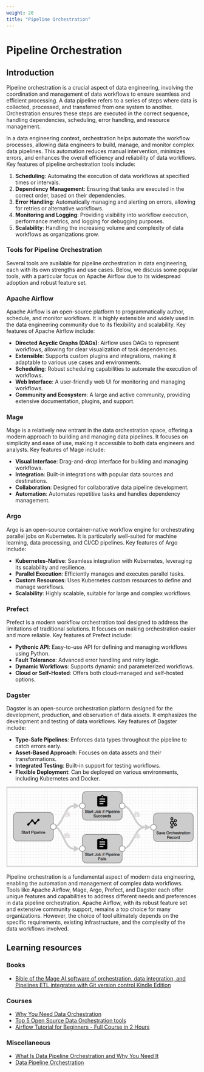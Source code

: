```yaml
---
weight: 20
title: "Pipeline Orchestration"
---
```


# Pipeline Orchestration

## Introduction
Pipeline orchestration is a crucial aspect of data engineering, involving the coordination and management of data workflows to ensure seamless and efficient processing. A data pipeline refers to a series of steps where data is collected, processed, and transferred from one system to another. Orchestration ensures these steps are executed in the correct sequence, handling dependencies, scheduling, error handling, and resource management.

In a data engineering context, orchestration helps automate the workflow processes, allowing data engineers to build, manage, and monitor complex data pipelines. This automation reduces manual intervention, minimizes errors, and enhances the overall efficiency and reliability of data workflows. Key features of pipeline orchestration tools include:

1. **Scheduling**: Automating the execution of data workflows at specified times or intervals.
2. **Dependency Management**: Ensuring that tasks are executed in the correct order, based on their dependencies.
3. **Error Handling**: Automatically managing and alerting on errors, allowing for retries or alternative workflows.
4. **Monitoring and Logging**: Providing visibility into workflow execution, performance metrics, and logging for debugging purposes.
5. **Scalability**: Handling the increasing volume and complexity of data workflows as organizations grow.

### Tools for Pipeline Orchestration
Several tools are available for pipeline orchestration in data engineering, each with its own strengths and use cases. Below, we discuss some popular tools, with a particular focus on Apache Airflow due to its widespread adoption and robust feature set.

### Apache Airflow
Apache Airflow is an open-source platform to programmatically author, schedule, and monitor workflows. It is highly extensible and widely used in the data engineering community due to its flexibility and scalability. Key features of Apache Airflow include:

- **Directed Acyclic Graphs (DAGs)**: Airflow uses DAGs to represent workflows, allowing for clear visualization of task dependencies.
- **Extensible**: Supports custom plugins and integrations, making it adaptable to various use cases and environments.
- **Scheduling**: Robust scheduling capabilities to automate the execution of workflows.
- **Web Interface**: A user-friendly web UI for monitoring and managing workflows.
- **Community and Ecosystem**: A large and active community, providing extensive documentation, plugins, and support.

### Mage
Mage is a relatively new entrant in the data orchestration space, offering a modern approach to building and managing data pipelines. It focuses on simplicity and ease of use, making it accessible to both data engineers and analysts. Key features of Mage include:

- **Visual Interface**: Drag-and-drop interface for building and managing workflows.
- **Integration**: Built-in integrations with popular data sources and destinations.
- **Collaboration**: Designed for collaborative data pipeline development.
- **Automation**: Automates repetitive tasks and handles dependency management.

### Argo
Argo is an open-source container-native workflow engine for orchestrating parallel jobs on Kubernetes. It is particularly well-suited for machine learning, data processing, and CI/CD pipelines. Key features of Argo include:

- **Kubernetes-Native**: Seamless integration with Kubernetes, leveraging its scalability and resilience.
- **Parallel Execution**: Efficiently manages and executes parallel tasks.
- **Custom Resources**: Uses Kubernetes custom resources to define and manage workflows.
- **Scalability**: Highly scalable, suitable for large and complex workflows.

### Prefect
Prefect is a modern workflow orchestration tool designed to address the limitations of traditional solutions. It focuses on making orchestration easier and more reliable. Key features of Prefect include:

- **Pythonic API**: Easy-to-use API for defining and managing workflows using Python.
- **Fault Tolerance**: Advanced error handling and retry logic.
- **Dynamic Workflows**: Supports dynamic and parameterized workflows.
- **Cloud or Self-Hosted**: Offers both cloud-managed and self-hosted options.

### Dagster
Dagster is an open-source orchestration platform designed for the development, production, and observation of data assets. It emphasizes the development and testing of data workflows. Key features of Dagster include:

- **Type-Safe Pipelines**: Enforces data types throughout the pipeline to catch errors early.
- **Asset-Based Approach**: Focuses on data assets and their transformations.
- **Integrated Testing**: Built-in support for testing workflows.
- **Flexible Deployment**: Can be deployed on various environments, including Kubernetes and Docker.


![Pipeline Orchestration](orchestration.png)


Pipeline orchestration is a fundamental aspect of modern data engineering, enabling the automation and management of complex data workflows. Tools like Apache Airflow, Mage, Argo, Prefect, and Dagster each offer unique features and capabilities to address different needs and preferences in data pipeline orchestration. Apache Airflow, with its robust feature set and extensive community support, remains a top choice for many organizations. However, the choice of tool ultimately depends on the specific requirements, existing infrastructure, and the complexity of the data workflows involved.


## Learning resources
### Books
- [Bible of the Mage AI software of orchestration, data integration, and Pipelines ETL integrates with Git version control Kindle Edition](https://www.amazon.com/software-orchestration-integration-Pipelines-integrates-ebook/dp/B0CVXTCM82)

### Courses
- [Why You Need Data Orchestration](https://www.youtube.com/watch?v=ZtlS5-G-gng)
- [Top 5 Open Source Data Orchestration tools](https://www.youtube.com/watch?v=8WeNYROA-Tw)
- [Airflow Tutorial for Beginners - Full Course in 2 Hours](https://www.youtube.com/watch?v=K9AnJ9_ZAXE)

### Miscellaneous
- [What Is Data Pipeline Orchestration and Why You Need It](https://www.ascend.io/blog/what-is-data-pipeline-orchestration-and-why-you-need-it/)
- [Data Pipeline Orchestration](https://towardsdatascience.com/data-pipeline-orchestration-9887e1b5eb7a)
